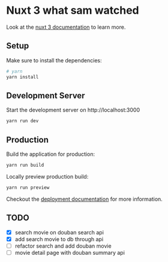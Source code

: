 # Nuxt 3 what sam watched

Look at the [nuxt 3 documentation](https://v3.nuxtjs.org) to learn more.

## Setup

Make sure to install the dependencies:

```bash
# yarn
yarn install
```

## Development Server

Start the development server on http://localhost:3000

```bash
yarn run dev
```

## Production

Build the application for production:

```bash
yarn run build
```

Locally preview production build:

```bash
yarn run preview
```

Checkout the [deployment documentation](https://v3.nuxtjs.org/guide/deploy/presets) for more information.

## TODO

- [x] search movie on douban search api
- [x] add search movie to db through api
- [ ] refactor search and add douban movie
- [ ] movie detail page with douban summary api
